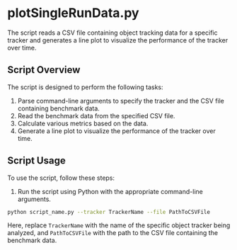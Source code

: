 # plotSingleRunData.py

The script reads a CSV file containing object tracking data for a specific tracker and generates a line plot to visualize the performance of the tracker over time.

## Script Overview

The script is designed to perform the following tasks:

1. Parse command-line arguments to specify the tracker and the CSV file containing benchmark data.
2. Read the benchmark data from the specified CSV file.
3. Calculate various metrics based on the data.
4. Generate a line plot to visualize the performance of the tracker over time.

## Script Usage

To use the script, follow these steps:

1. Run the script using Python with the appropriate command-line arguments.

```bash
python script_name.py --tracker TrackerName --file PathToCSVFile
```

Here, replace `TrackerName` with the name of the specific object tracker being analyzed, and `PathToCSVFile` with the path to the CSV file containing the benchmark data.